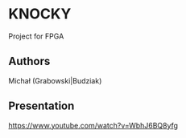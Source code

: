# KNOCKY

Project for FPGA

## Authors

Michał (Grabowski|Budziak)

## Presentation
https://www.youtube.com/watch?v=WbhJ6BQ8yfg
